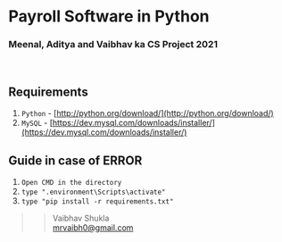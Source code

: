 # Payroll Software in Python
### Meenal, Aditya and Vaibhav ka CS Project 2021
<br/>

## Requirements
1. `Python` - [http://python.org/download/](http://python.org/download/)
2. `MySQL` - [https://dev.mysql.com/downloads/installer/](https://dev.mysql.com/downloads/installer/)

## Guide in case of ERROR


1. `Open CMD in the directory`
2. `type ".environment\Scripts\activate"`
3. `type "pip install -r requirements.txt"`

>> Vaibhav Shukla<br>
>> [mrvaibh0@gmail.com](mailto:mrvaibh0@gmail.com)